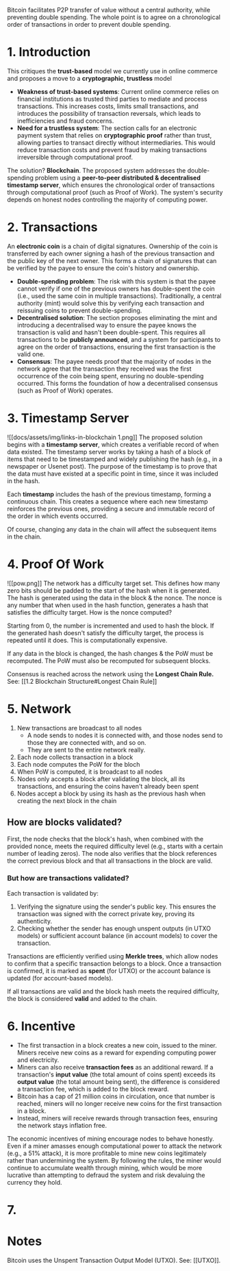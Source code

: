 Bitcoin facilitates P2P transfer of value without a central authority, while preventing double spending. The whole point is to agree on a chronological order of transactions in order to prevent double spending.
# 1. Introduction
This critiques the **trust-based** model we currently use in online commerce and proposes a move to a **cryptographic, trustless** model

- **Weakness of trust-based systems**: Current online commerce relies on financial institutions as trusted third parties to mediate and process transactions. This increases costs, limits small transactions, and introduces the possibility of transaction reversals, which leads to inefficiencies and fraud concerns.
- **Need for a trustless system**: The section calls for an electronic payment system that relies on **cryptographic proof** rather than trust, allowing parties to transact directly without intermediaries. This would reduce transaction costs and prevent fraud by making transactions irreversible through computational proof.

The solution? **Blockchain**. 
The proposed system addresses the double-spending problem using a **peer-to-peer distributed & decentralised timestamp server**, which ensures the chronological order of transactions through computational proof (such as Proof of Work). The system's security depends on honest nodes controlling the majority of computing power.

# 2. Transactions
An **electronic coin** is a chain of digital signatures. Ownership of the coin is transferred by each owner signing a hash of the previous transaction and the public key of the next owner. This forms a chain of signatures that can be verified by the payee to ensure the coin's history and ownership.
- **Double-spending problem**: The risk with this system is that the payee cannot verify if one of the previous owners has double-spent the coin (i.e., used the same coin in multiple transactions). Traditionally, a central authority (mint) would solve this by verifying each transaction and reissuing coins to prevent double-spending.
- **Decentralised solution**: The section proposes eliminating the mint and introducing a decentralised way to ensure the payee knows the transaction is valid and hasn't been double-spent. This requires all transactions to be **publicly announced**, and a system for participants to agree on the order of transactions, ensuring the first transaction is the valid one.
- **Consensus**: The payee needs proof that the majority of nodes in the network agree that the transaction they received was the first occurrence of the coin being spent, ensuring no double-spending occurred. This forms the foundation of how a decentralised consensus (such as Proof of Work) operates.

# 3. Timestamp Server
![[docs/assets/img/links-in-blockchain 1.png]]
The proposed solution begins with a **timestamp server**, which creates a verifiable record of when data existed. The timestamp server works by taking a hash of a block of items that need to be timestamped and widely publishing the hash (e.g., in a newspaper or Usenet post). The purpose of the timestamp is to prove that the data must have existed at a specific point in time, since it was included in the hash.

Each **timestamp** includes the hash of the previous timestamp, forming a continuous chain. This creates a sequence where each new timestamp reinforces the previous ones, providing a secure and immutable record of the order in which events occurred.

Of course, changing any data in the chain will affect the subsequent items in the chain.
# 4. Proof Of Work
![[pow.png]]
The network has a difficulty target set. This defines how many zero bits should be padded to the start of the hash when it is generated.
The hash is generated using the data in the block & the nonce. The nonce is any number that when used in the hash function, generates a hash that satisfies the difficulty target. How is the nonce computed?

Starting from 0, the number is incremented and used to hash the block. If the generated hash doesn't satisfy the difficulty target, the process is repeated until it does. This is computationally expensive.

If any data in the block is changed, the hash changes & the PoW must be recomputed. The PoW must also be recomputed for subsequent blocks.

Consensus is reached across the network using the **Longest Chain Rule.** See: [[1.2 Blockchain Structure#Longest Chain Rule]]
# 5. Network
1. New transactions are broadcast to all nodes
	- A node sends to nodes it is connected with, and those nodes send to those they are connected with, and so on.
	- They are sent to the entire network really.
2. Each node collects transaction in a block
3. Each node computes the PoW for the bloch
4. When PoW is computed, it is broadcast to all nodes
5. Nodes only accepts a block after validating the block, all its transactions, and ensuring the coins haven't already been spent
6. Nodes accept a block by using its hash as the previous hash when creating the next block in the chain
## How are blocks validated?
First, the node checks that the block's hash, when combined with the provided nonce, meets the required difficulty level (e.g., starts with a certain number of leading zeros). The node also verifies that the block references the correct previous block and that all transactions in the block are valid.
### But how are transactions validated?
Each transaction is validated by:
1. Verifying the signature using the sender's public key. This ensures the transaction was signed with the correct private key, proving its authenticity.
2. Checking whether the sender has enough unspent outputs (in UTXO models) or sufficient account balance (in account models) to cover the transaction.

Transactions are efficiently verified using **Merkle trees**, which allow nodes to confirm that a specific transaction belongs to a block. Once a transaction is confirmed, it is marked as **spent** (for UTXO) or the account balance is updated (for account-based models).

If all transactions are valid and the block hash meets the required difficulty, the block is considered **valid** and added to the chain.
# 6. Incentive
- The first transaction in a block creates a new coin, issued to the miner. Miners receive new coins as a reward for expending computing power and electricity. 
- Miners can also receive **transaction fees** as an additional reward. If a transaction's **input value** (the total amount of coins spent) exceeds its **output value** (the total amount being sent), the difference is considered a transaction fee, which is added to the block reward.
- Bitcoin has a cap of 21 million coins in circulation, once that number is reached, miners will no longer receive new coins for the first transaction in a block. 
- Instead, miners will receive rewards through transaction fees, ensuring the network stays inflation free.

The economic incentives of mining encourage nodes to behave honestly. Even if a miner amasses enough computational power to attack the network (e.g., a 51% attack), it is more profitable to mine new coins legitimately rather than undermining the system.
By following the rules, the miner would continue to accumulate wealth through mining, which would be more lucrative than attempting to defraud the system and risk devaluing the currency they hold.
# 7. 
# Notes
Bitcoin uses the Unspent Transaction Output Model (UTXO). See: [[UTXO]].
